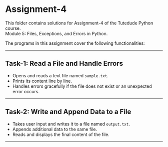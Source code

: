 # Assignment-4

This folder contains solutions for Assignment-4 of the Tutedude Python course.  
Module 5: Files, Exceptions, and Errors in Python.

The programs in this assignment cover the following functionalities:

---

## Task-1: Read a File and Handle Errors

- Opens and reads a text file named `sample.txt`.
- Prints its content line by line.
- Handles errors gracefully if the file does not exist or an unexpected error occurs.

---

## Task-2: Write and Append Data to a File

- Takes user input and writes it to a file named `output.txt`.
- Appends additional data to the same file.
- Reads and displays the final content of the file.

---

